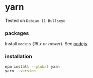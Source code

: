 # yarn

Tested on `Debian 11 Bullseye`

### packages

Install `nodejs` (_16.x or newer_). See [nodejs](./nodejs.md).

### installation

```bash
npm install --global yarn
yarn --version
```
